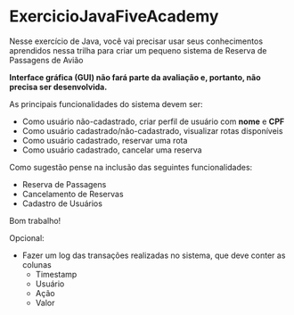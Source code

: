 # ExercicioJavaFiveAcademy

Nesse exercício de Java, você vai precisar usar seus conhecimentos aprendidos nessa trilha para criar um pequeno sistema de Reserva de Passagens de Avião

**Interface gráfica (GUI) não fará parte da avaliação e, portanto, não precisa ser desenvolvida.**

As principais funcionalidades do sistema devem ser:

- Como usuário não-cadastrado, criar perfil de usuário com **nome** e **CPF**
- Como usuário cadastrado/não-cadastrado, visualizar rotas disponíveis
- Como usuário cadastrado, reservar uma rota
- Como usuário cadastrado, cancelar uma reserva

Como sugestão pense na inclusão das seguintes funcionalidades:

- Reserva de Passagens
- Cancelamento de Reservas
- Cadastro de Usuários

Bom trabalho!

Opcional:

- Fazer um log das transações realizadas no sistema, que deve conter as colunas
    - Timestamp
    - Usuário
    - Ação
    - Valor
